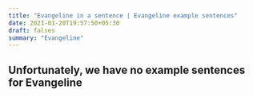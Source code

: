 ```yaml
---
title: "Evangeline in a sentence | Evangeline example sentences"
date: 2021-01-20T19:57:50+05:30
draft: falses
summary: "Evangeline"
---
```

## Unfortunately, we have no example sentences for Evangeline                 
